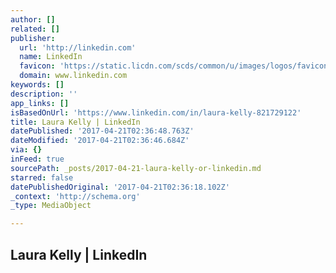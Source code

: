 ```yaml
---
author: []
related: []
publisher:
  url: 'http://linkedin.com'
  name: LinkedIn
  favicon: 'https://static.licdn.com/scds/common/u/images/logos/favicons/v1/favicon.ico'
  domain: www.linkedin.com
keywords: []
description: ''
app_links: []
isBasedOnUrl: 'https://www.linkedin.com/in/laura-kelly-821729122'
title: Laura Kelly | LinkedIn
datePublished: '2017-04-21T02:36:48.763Z'
dateModified: '2017-04-21T02:36:46.684Z'
via: {}
inFeed: true
sourcePath: _posts/2017-04-21-laura-kelly-or-linkedin.md
starred: false
datePublishedOriginal: '2017-04-21T02:36:18.102Z'
_context: 'http://schema.org'
_type: MediaObject

---
```

<article style=""><h1>Laura Kelly | LinkedIn</h1></article>